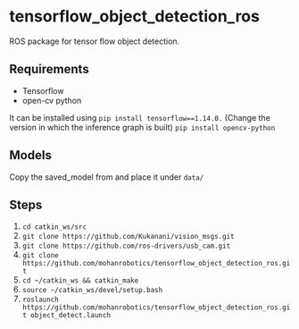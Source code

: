# tensorflow_object_detection_ros
ROS package for tensor flow object detection. 


## Requirements

* Tensorflow 
* open-cv python

It can be installed using 
`pip install tensorflow==1.14.0.` (Change the version in which the inference graph is built)
`pip install opencv-python`

## Models
Copy the saved_model from  and place it under `data/`

## Steps

1) `cd catkin_ws/src`
2) `git clone https://github.com/Kukanani/vision_msgs.git`
3) `git clone https://github.com/ros-drivers/usb_cam.git`
4) `git clone https://github.com/mohanrobotics/tensorflow_object_detection_ros.git`
5) `cd ~/catkin_ws && catkin_make`
6) `source ~/catkin_ws/devel/setup.bash`
7) `roslaunch https://github.com/mohanrobotics/tensorflow_object_detection_ros.git object_detect.launch`


